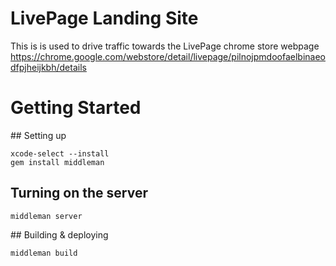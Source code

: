 # LivePage Landing Site

This is is used to drive traffic towards the LivePage chrome store webpage https://chrome.google.com/webstore/detail/livepage/pilnojpmdoofaelbinaeodfpjheijkbh/details

# Getting Started

## Setting up

    xcode-select --install
    gem install middleman

## Turning on the server

    middleman server

## Building & deploying

    middleman build
